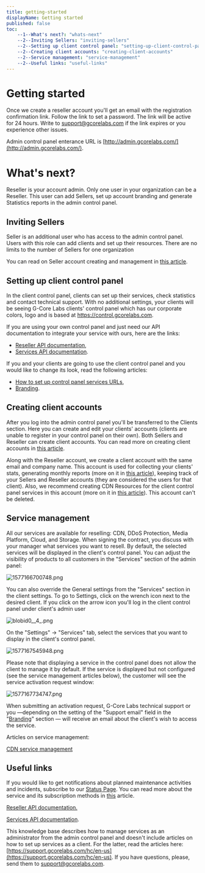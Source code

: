 ```yaml
---
title: getting-started
displayName: Getting started
published: false
toc:
    --1--What's next?: "whats-next"
    --2--Inviting Sellers: "inviting-sellers"
    --2--Setting up client control panel: "setting-up-client-control-panel"
    --2--Creating client accounts: "creating-client-accounts"
    --2--Service management: "service-management"
    --2--Useful links: "useful-links"
---
```


# Getting started

Once we create a reseller account you'll get an email with the registration confirmation link. Follow the link to set a password. The link will be active for 24 hours. Write to [support@gcorelabs.com](mailto:support@gcorelabs.com) if the link expires or you experience other issues. 

Admin control panel enterance URL is [http://admin.gcorelabs.com/](http://admin.gcorelabs.com/).

What's next?
============

Reseller is your account admin. Only one user in your organization can be a Reseller. This user can add Sellers, set up account branding and generate Statistics reports in the admin control panel.

Inviting Sellers
----------------

Seller is an additional user who has access to the admin control panel. Users with this role can add clients and set up their resources. There are no limits to the number of Sellers for one organization

You can read on Seller account creating and management in [this article](https://reseller.gcorelabs.com/hc/en-us/articles/115005733525).

Setting up client control panel
-------------------------------

In the client control panel, clients can set up their services, check statistics and contact technical support. With no additional settings, your clients will be seeing G-Core Labs clients' control panel which has our corporate colors, logo and is based at https://control.gcorelabs.com.

If you are using your own control panel and just need our API documentation to integrate your service with ours, here are the links:

*   [Reseller API documentation](https://reseller.gcorelabs.com/hc/en-us/articles/115005838145),
*   [Services API documentation](https://docs.gcorelabs.com/cdn/).

If you and your clients are going to use the client control panel and you would like to change its look, read the following articles:

*   [How to set up control panel services URLs](https://reseller.gcorelabs.com/hc/en-us/articles/360002574458),
*   [Branding](https://reseller.gcorelabs.com/hc/en-us/articles/115005733445).

Creating client accounts
------------------------

After you log into the admin control panel you'll be transferred to the Clients section. Here you can create and edit your clients' accounts (clients are unable to register in your control panel on their own). Both Sellers and Reseller can create client accounts. You can read more on creating client accounts in [this article](https://reseller.gcorelabs.com/hc/en-us/articles/115005733585).

Along with the Reseller account, we create a client account with the same email and company name. This account is used for collecting your clients' stats, generating monthly reports (more on it in [this article](https://reseller.gcorelabs.com/hc/en-us/articles/360000193485)), keeping track of your Sellers and Reseller accounts (they are considered the users for that client). Also, we recommend creating CDN Resources for the client control panel services in this account (more on it in [this article](https://reseller.gcorelabs.com/hc/en-us/articles/360002574458)). This account can't be deleted.

Service management
------------------

All our services are available for reselling: CDN, DDoS Protection, Media Platform, Cloud, and Storage. When signing the contract, you discuss with your manager what services you want to resell. By default, the selected services will be displayed in the client's control panel. You can adjust the visibility of products to all customers in the "Services" section of the admin panel:

<img src="https://reseller.support.gcore.com/hc/article_attachments/360005468117/1577166700748.png" alt="1577166700748.png">

You can also override the General settings from the "Services" section in the client settings. To go to Settings, click on the wrench icon next to the desired client. If you click on the arrow icon you'll log in the client control panel under client's admin user

<img src="https://reseller.support.gcore.com/hc/article_attachments/360005261678/blobid0__4_.png" alt="blobid0__4_.png">

On the "Settings" -> "Services" tab, select the services that you want to display in the client's control panel.

<img src="https://reseller.support.gcore.com/hc/article_attachments/360005554498/1577167545948.png" alt="1577167545948.png">

Please note that displaying a service in the control panel does not allow the client to manage it by default. If the service is displayed but not configured (see the service management articles below), the customer will see the service activation request window:

<img src="https://reseller.support.gcore.com/hc/article_attachments/360005468697/1577167734747.png" alt="1577167734747.png">

When submitting an activation request, G-Core Labs technical support or you —depending on the setting of the "Support email" field in the "[Branding](https://reseller.gcorelabs.com/hc/ru/articles/115005733445)" section — will receive an email about the client's wish to access the service.

Articles on service management:

[CDN service management](https://reseller.gcorelabs.com/hc/en-us/articles/360002555578)

Useful links
------------

If you would like to get notifications about planned maintenance activities and incidents, subscribe to our [Status Page](https://status.gcorelabs.com/#cdn). You can read more about the service and its subscription methods in [this](https://support.gcorelabs.com/hc/en-us/articles/360002467098-Status-Page) article.

[Reseller API documentation.](https://reseller.gcorelabs.com/hc/en-us/articles/115005838145)

[Services API documentation](https://docs.gcorelabs.com/cdn/).

This knowledge base describes how to manage services as an administrator from the admin control panel and doesn't include articles on how to set up services as a client. For the latter, read the articles here: [https://support.gcorelabs.com/hc/en-us](https://support.gcorelabs.com/hc/en-us). If you have questions, please, send them to [support@gcorelabs.com](mailto:support@gcorelabs.com).
